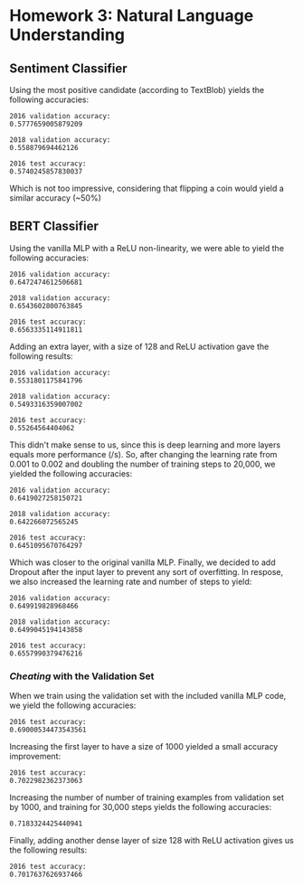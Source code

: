 # Homework 3: Natural Language Understanding

## Sentiment Classifier
Using the most positive candidate (according to TextBlob) yields the following accuracies:

```
2016 validation accuracy: 
0.5777659005879209

2018 validation accuracy: 
0.558879694462126

2016 test accuracy: 
0.5740245857830037
```

Which is not too impressive, considering that flipping a coin would yield a similar accuracy (~50%)

## BERT Classifier
Using the vanilla MLP with a ReLU non-linearity, we were able to yield the following accuracies:

```
2016 validation accuracy: 
0.6472474612506681

2018 validation accuracy: 
0.6543602800763845

2016 test accuracy: 
0.6563335114911811
```

Adding an extra layer, with a size of 128 and ReLU activation gave the following results:

```
2016 validation accuracy: 
0.5531801175841796

2018 validation accuracy: 
0.5493316359007002

2016 test accuracy: 
0.55264564404062
```

This didn't make sense to us, since this is deep learning and more layers equals more performance (/s). So, after changing the learning rate from 0.001 to 0.002 and doubling the number of training steps to 20,000, we yielded the following accuracies:

```
2016 validation accuracy: 
0.6419027258150721

2018 validation accuracy: 
0.642266072565245

2016 test accuracy: 
0.6451095670764297
```

Which was closer to the original vanilla MLP. Finally, we decided to add Dropout after the input layer to prevent any sort of overfitting. In respose, we also increased the learning rate and number of steps to yield:

```
2016 validation accuracy: 
0.649919828968466

2018 validation accuracy: 
0.6499045194143858

2016 test accuracy: 
0.6557990379476216
```

### *Cheating* with the Validation Set
When we train using the validation set with the included vanilla MLP code, we yield the following accuracies:

```
2016 test accuracy: 
0.69000534473543561
```

Increasing the first layer to have a size of 1000 yielded a small accuracy improvement:

```
2016 test accuracy: 
0.7022982362373063
```

Increasing the number of number of training examples from validation set by 1000, and training for 30,000 steps yields the following accuracies:

```
0.7183324425440941
```

Finally, adding another dense layer of size 128 with ReLU activation gives us the following results:

```
2016 test accuracy: 
0.7017637626937466
```
